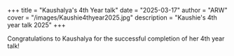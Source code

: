 +++
title = "Kaushalya's 4th Year talk"
date = "2025-03-17"
author = "ARW"
cover = "/images/Kaushie4thyear2025.jpg"
description = "Kaushie's 4th year talk 2025"
+++

Congratulations to Kaushalya for the successful completion of her 4th year talk! 
